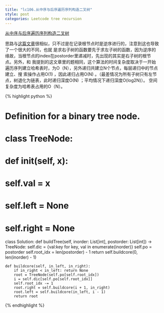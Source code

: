 ```yaml
---
title: "lc106.从中序与后序遍历序列构造二叉树"
style: post
categories: Leetcode tree recursion
---
```


[从中序与后序遍历序列构造二叉树](https://leetcode-cn.com/problems/construct-binary-tree-from-inorder-and-postorder-traversal/)

思路与[这篇文章](https://1e0ndavid.github.io/jz007/)很相似，只不过是在记录根节点时是逆序进行的，注意到这也导致了一个很大的不同，也就
        是求右子树的函数要先于求左子树的函数，因为逆序的缘故，当根节点的index在postorder里递减时，先出现的其实是右子树的根节点。另外，和
我提到的这文章里的题相同，这个算法的时间复杂度取决于一开始遍历序列建立哈希表时，为O（N），另外递归共建立N个节点，每层递归中的节点建立、搜
        索操作占用O(1) ，因此递归占用O(N) 。（最差情况为所有子树只有左节点，树退化为链表，此时递归深度O(N) ；平均情况下递归深度O(log2N)）。
        空间复杂度为哈希表占用的O（N）。

{% highlight python %}

# Definition for a binary tree node.
# class TreeNode:
#     def __init__(self, x):
#         self.val = x
#         self.left = None
#         self.right = None

class Solution:
    def buildTree(self, inorder: List[int], postorder: List[int]) -> TreeNode:
        self.dic = {val:key for key, val in enumerate(inorder)}
        self.po = postorder
        self.root_idx = len(postorder) - 1
        return self.buildcore(0, len(inorder) - 1)

    def buildcore(self, in_left, in_right):
        if in_right < in_left: return None
        root = TreeNode(self.po[self.root_idx])
        i = self.dic[self.po[self.root_idx]]
        self.root_idx -= 1
        root.right = self.buildcore(i + 1, in_right)
        root.left = self.buildcore(in_left, i - 1)
        return root

{% endhighlight %}